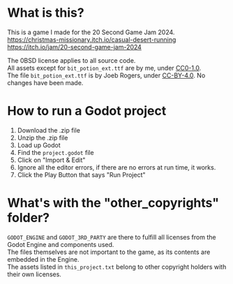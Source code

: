 # What is this?

This is a game I made for the 20 Second Game Jam 2024.  
https://christmas-missionary.itch.io/casual-desert-running  
https://itch.io/jam/20-second-game-jam-2024  
  
The 0BSD license applies to all source code.  
All assets except for `bit_potion_ext.ttf` are by me, under [CC0-1.0](https://creativecommons.org/publicdomain/zero/1.0/deed.en).  
The file `bit_potion_ext.ttf` is by Joeb Rogers, under [CC-BY-4.0](https://creativecommons.org/licenses/by/4.0/deed.en). No changes have been made.

# How to run a Godot project
1. Download the .zip file
2. Unzip the .zip file
3. Load up Godot
4. Find the `project.godot` file 
5. Click on "Import & Edit"
6. Ignore all the editor errors, if there are no errors at run time, it works.
7. Click the Play Button that says "Run Project"

# What's with the "other_copyrights" folder?  

`GODOT_ENGINE` and `GODOT_3RD_PARTY` are there to fulfill all licenses from the Godot Engine and components used.  
The files themselves are not important to the game, as its contents are embedded in the Engine.  
The assets listed in `this_project.txt` belong to other copyright holders with their own licenses.
